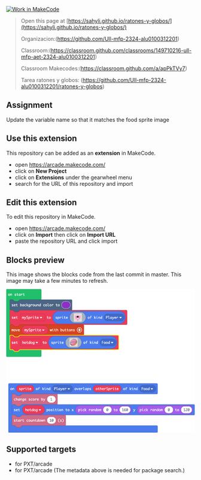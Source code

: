 [![Work in MakeCode](https://classroom.github.com/assets/work-in-make-code-46eb539bcdc54ff4682c9f84a178d570a59fd821693cb33b02a3e5220eed4e48.svg)](https://classroom.github.com/online_ide?assignment_repo_id=12777630&assignment_repo_type=AssignmentRepo)

> Open this page at [https://sahyli.github.io/ratones-y-globos/](https://sahyli.github.io/ratones-y-globos/)
> 
> Organizacion:(https://github.com/Ull-mfp-2324-alu0100312201)
> 
> Classroom:(https://classroom.github.com/classrooms/149710216-ull-mfp-aet-2324-alu0100312201)
>
> Classroom Makecodes:(https://classroom.github.com/a/apPkTVy7)
> 
> Tarea ratones y globos: (https://github.com/Ull-mfp-2324-alu0100312201/ratones-y-globos)

## Assignment
Update the variable name so that it matches the food sprite image

## Use this extension

This repository can be added as an **extension** in MakeCode.

* open https://arcade.makecode.com/
* click on **New Project**
* click on **Extensions** under the gearwheel menu
* search for the URL of this repository and import

## Edit this extension

To edit this repository in MakeCode.

* open https://arcade.makecode.com/
* click on **Import** then click on **Import URL**
* paste the repository URL and click import

## Blocks preview

This image shows the blocks code from the last commit in master.
This image may take a few minutes to refresh.

![A rendered view of the blocks](https://raw.githubusercontent.com/ULL-MFP-AET/makecode-template/master/.makecode/blocks.png)



## Supported targets

* for PXT/arcade
* for PXT/arcade
(The metadata above is needed for package search.)

